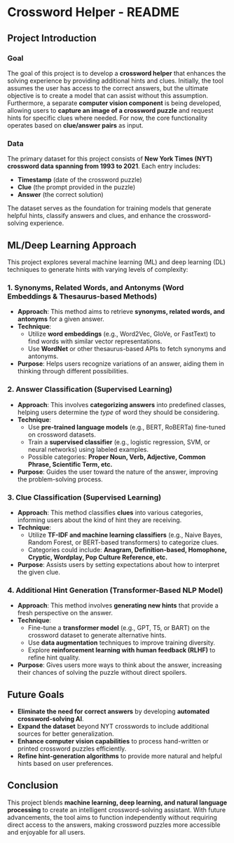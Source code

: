 # Crossword Helper - README

## Project Introduction

### Goal
The goal of this project is to develop a **crossword helper** that enhances the solving experience by providing additional hints and clues. Initially, the tool assumes the user has access to the correct answers, but the ultimate objective is to create a model that can assist without this assumption. Furthermore, a separate **computer vision component** is being developed, allowing users to **capture an image of a crossword puzzle** and request hints for specific clues where needed. For now, the core functionality operates based on **clue/answer pairs** as input.

### Data
The primary dataset for this project consists of **New York Times (NYT) crossword data spanning from 1993 to 2021**. Each entry includes:
- **Timestamp** (date of the crossword puzzle)
- **Clue** (the prompt provided in the puzzle)
- **Answer** (the correct solution)

The dataset serves as the foundation for training models that generate helpful hints, classify answers and clues, and enhance the crossword-solving experience.

## ML/Deep Learning Approach

This project explores several machine learning (ML) and deep learning (DL) techniques to generate hints with varying levels of complexity:

### 1. Synonyms, Related Words, and Antonyms (Word Embeddings & Thesaurus-based Methods)
- **Approach**: This method aims to retrieve **synonyms, related words, and antonyms** for a given answer.
- **Technique**:
  - Utilize **word embeddings** (e.g., Word2Vec, GloVe, or FastText) to find words with similar vector representations.
  - Use **WordNet** or other thesaurus-based APIs to fetch synonyms and antonyms.
- **Purpose**: Helps users recognize variations of an answer, aiding them in thinking through different possibilities.

### 2. Answer Classification (Supervised Learning)
- **Approach**: This involves **categorizing answers** into predefined classes, helping users determine the *type* of word they should be considering.
- **Technique**:
  - Use **pre-trained language models** (e.g., BERT, RoBERTa) fine-tuned on crossword datasets.
  - Train a **supervised classifier** (e.g., logistic regression, SVM, or neural networks) using labeled examples.
  - Possible categories: **Proper Noun, Verb, Adjective, Common Phrase, Scientific Term, etc.**
- **Purpose**: Guides the user toward the nature of the answer, improving the problem-solving process.

### 3. Clue Classification (Supervised Learning)
- **Approach**: This method classifies **clues** into various categories, informing users about the kind of hint they are receiving.
- **Technique**:
  - Utilize **TF-IDF and machine learning classifiers** (e.g., Naive Bayes, Random Forest, or BERT-based transformers) to categorize clues.
  - Categories could include: **Anagram, Definition-based, Homophone, Cryptic, Wordplay, Pop Culture Reference, etc.**
- **Purpose**: Assists users by setting expectations about how to interpret the given clue.

### 4. Additional Hint Generation (Transformer-Based NLP Model)
- **Approach**: This method involves **generating new hints** that provide a fresh perspective on the answer.
- **Technique**:
  - Fine-tune a **transformer model** (e.g., GPT, T5, or BART) on the crossword dataset to generate alternative hints.
  - Use **data augmentation** techniques to improve training diversity.
  - Explore **reinforcement learning with human feedback (RLHF)** to refine hint quality.
- **Purpose**: Gives users more ways to think about the answer, increasing their chances of solving the puzzle without direct spoilers.

## Future Goals
- **Eliminate the need for correct answers** by developing **automated crossword-solving AI**.
- **Expand the dataset** beyond NYT crosswords to include additional sources for better generalization.
- **Enhance computer vision capabilities** to process hand-written or printed crossword puzzles efficiently.
- **Refine hint-generation algorithms** to provide more natural and helpful hints based on user preferences.

## Conclusion
This project blends **machine learning, deep learning, and natural language processing** to create an intelligent crossword-solving assistant. With future advancements, the tool aims to function independently without requiring direct access to the answers, making crossword puzzles more accessible and enjoyable for all users.
